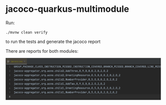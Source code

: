 # jacoco-quarkus-multimodule

Run:

```shell
./mvnw clean verify
```

to run the tests and generate the jacoco report

There are reports for both modules:

![.jacoco-report.png](.jacoco-report.png)
